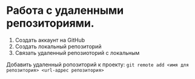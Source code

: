 # Работа с удаленными репозиториями.

1. Создать аккаунт на GitHub
2. Создать локальный репозиторий
3. Связать удаленный репозиоторий с локальным

Добавить удаленный ропозиторий к проекту: `git remote add <имя для репозитория> <url-адрес репозитория>`